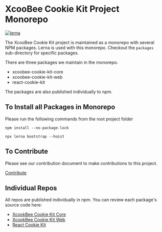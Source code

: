 # XcooBee Cookie Kit Project Monorepo

[![lerna](https://img.shields.io/badge/maintained%20with-lerna-cc00ff.svg)](https://lernajs.io/)

The XcooBee Cookie Kit project is maintained as a monorepo with several NPM
packages. Lerna is used with this monorepo. Checkout the `packages`
sub-directory for specific packages.

There are three packages we maintain in the monorepo.

- xcoobee-cookie-kit-core
- xcoobee-cookie-kit-web
- react-cookie-kit


The packages are also published individually to npm.


## To Install all Packages in Monorepo

Please run the following commands from the root project folder

```
npm install --no-package-lock

npx lerna bootstrap --hoist

```

## To Contribute

Please see our contribution document to make contributions to this project.

[Contribute](#CONTRIBUTING.md)

## Individual Repos

All repos are published individually in npm. You can review each package's source code here:

- [XcookBee Cookie Kit Core](https://github.com/XcooBee/xcoobee-cookie-kit/tree/master/packages/xcoobee-cookie-kit-core)
- [XcookBee Cookie Kit Web](https://github.com/XcooBee/xcoobee-cookie-kit/tree/master/packages/xcoobee-cookie-kit-web)
- [React Cookie Kit](https://github.com/XcooBee/xcoobee-cookie-kit/tree/master/packages/xcoobee-cookie-kit-react)



